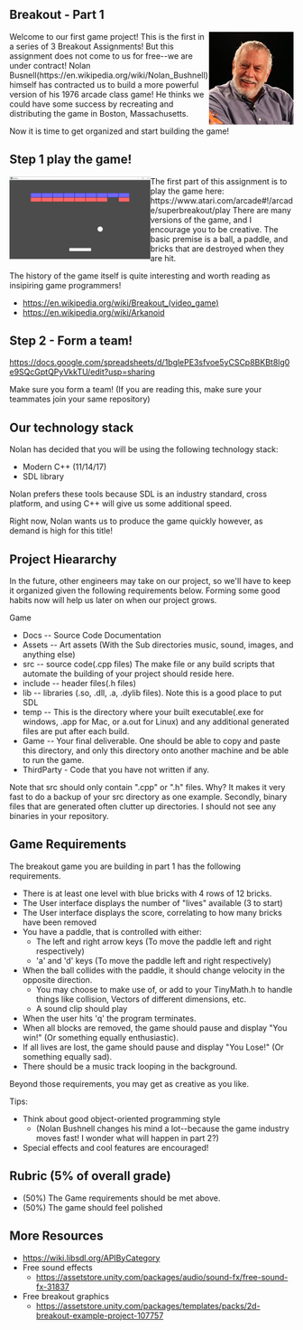 ## Breakout - Part 1

<img align="right" width="150px" src="./../Media/Nolan_Bushnell_2013.jpg">
Welcome to our first game project! This is the first in a series of 3 Breakout Assignments! But this assignment does not come to us for free--we are under contract! Nolan Busnell(https://en.wikipedia.org/wiki/Nolan_Bushnell) himself has contracted us to build a more powerful version of his 1976 arcade class game! He thinks we could have some success by recreating and distributing the game in Boston, Massachusetts.

Now it is time to get organized and start building the game! 

## Step 1 play the game!
<img align="left" width="250px" src="./../Media/breakout.png">
The first part of this assignment is to play the game here: https://www.atari.com/arcade#!/arcade/superbreakout/play There are many versions of the game, and I encourage you to be creative. The basic premise is a ball, a paddle, and bricks that are destroyed when they are hit. 

The history of the game itself is quite interesting and worth reading as insipiring game programmers!

* https://en.wikipedia.org/wiki/Breakout_(video_game)
* https://en.wikipedia.org/wiki/Arkanoid

## Step 2 - Form a team!

https://docs.google.com/spreadsheets/d/1bglePE3sfvoe5yCSCp8BKBt8lg0e9SQcGptQPyVkkTU/edit?usp=sharing

Make sure you form a team!
(If you are reading this, make sure your teammates join your same repository)

## Our technology stack

Nolan has decided that you will be using the following technology stack:

* Modern C++ (11/14/17)
* SDL library

Nolan prefers these tools because SDL is an industry standard, cross platform, and using C++ will give us some additional speed. 

Right now, Nolan wants us to produce the game quickly however, as demand is high for this title!

## Project Hieararchy

In the future, other engineers may take on our project, so we'll have to keep it organized given the following requirements below.
Forming some good habits now will help us later on when our project grows.

Game

- Docs -- Source Code Documentation
- Assets -- Art assets (With the Sub directories music, sound, images, and anything else)
- src -- source code(.cpp files) The make file or any build scripts that automate the building of your project should reside here.
- include -- header files(.h files)
- lib -- libraries (.so, .dll, .a, .dylib files). Note this is a good place to put SDL
- temp -- This is the directory where your built executable(.exe for windows, .app for Mac, or a.out for Linux) and any additional generated files are put after each build.
- Game -- Your final deliverable. One should be able to copy and paste this directory, and only this directory onto another machine and be able to run the game.
- ThirdParty - Code that you have not written if any.

Note that src should only contain ".cpp" or ".h" files. Why? It makes it very fast to do a backup of your src directory as one example. Secondly, binary files that are generated often clutter up directories. I should not see any binaries in your repository. 

## Game Requirements

The breakout game you are building in part 1 has the following requirements.

- There is at least one level with blue bricks with 4 rows of 12 bricks.
- The User interface displays the number of "lives" available (3 to start)
- The User interface displays the score, correlating to how many bricks have been removed
- You have a paddle, that is controlled with either:
  - The left and right arrow keys (To move the paddle left and right respectively)
  - 'a' and 'd' keys  (To move the paddle left and right respectively)
- When the ball collides with the paddle, it should change velocity in the opposite direction.
  - You may choose to make use of, or add to your TinyMath.h to handle things like collision, Vectors of different dimensions, etc.
  - A sound clip should play
- When the user hits 'q' the program terminates.
- When all blocks are removed, the game should pause and display "You win!" (Or something equally enthusiastic).
- If all lives are lost, the game should pause and display "You Lose!" (Or something equally sad).
- There should be a music track looping in the background.

Beyond those requirements, you may get as creative as you like.

Tips:
* Think about good object-oriented programming style
  * (Nolan Bushnell changes his mind a lot--because the game industry moves fast! I wonder what will happen in part 2?)
* Special effects and cool features are encouraged!

## Rubric (5% of overall grade)

* (50%) The Game requirements should be met above.
* (50%) The game should feel polished


## More Resources

* https://wiki.libsdl.org/APIByCategory
* Free sound effects
  * https://assetstore.unity.com/packages/audio/sound-fx/free-sound-fx-31837
* Free breakout graphics
  * https://assetstore.unity.com/packages/templates/packs/2d-breakout-example-project-107757



